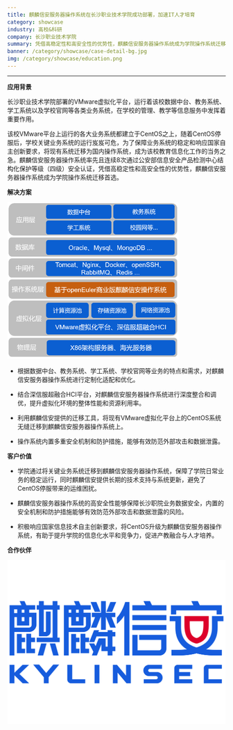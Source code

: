 ```yaml
---
title: 麒麟信安服务器操作系统在长沙职业技术学院成功部署，加速IT人才培育
category: showcase
industry: 高校&科研
company: 长沙职业技术学院
summary: 凭借高稳定性和高安全性的优势性，麒麟信安服务器操作系统成为学院操作系统迁移首选。
banner: /category/showcase/case-detail-bg.jpg
img: /category/showcase/education.png
---
```




****

**应用背景**

长沙职业技术学院部署的VMware虚拟化平台，运行着该校数据中台、教务系统、学工系统以及学校官网等各类业务系统，在学校的管理、教学等信息服务中发挥着重要作用。

该校VMware平台上运行的各大业务系统都建立于CentOS之上，随着CentOS停服后，学校关键业务系统的运行岌岌可危，为了保障业务系统的稳定和响应国家自主创新要求，将现有系统迁移为国内操作系统，成为该校教育信息化工作的当务之急。麒麟信安服务器操作系统率先且连续8次通过公安部信息安全产品检测中心结构化保护等级（四级）安全认证，凭借高稳定性和高安全性的优势性，麒麟信安服务器操作系统成为学院操作系统迁移首选。

**解决方案**

![](./media/image1.png)

-   根据数据中台、教务系统、学工系统、学校官网等业务的特点和需求，对麒麟信安服务器操作系统进行定制化适配和优化。

-   结合深信服超融合HCI平台，对麒麟信安服务器操作系统进行深度整合和调优，提升虚拟化环境的整体性能和资源利用率。

-   利用麒麟信安提供的迁移工具，将现有VMware虚拟化平台上的CentOS系统无缝迁移到麒麟信安服务器操作系统上。

-   操作系统内置多重安全机制和防护措施，能够有效防范外部攻击和数据泄露。

**客户价值**

-   学院通过将关键业务系统迁移到麒麟信安服务器操作系统，保障了学院日常业务的稳定运行，同时麒麟信安提供长期的技术支持与系统更新，避免了CentOS停服带来的运维困扰。

-   麒麟信安服务器操作系统的高安全性能够保障长沙职院业务数据安全，内置的安全机制和防护措施能够有效防范外部攻击和数据泄露的风险。

-   积极响应国家信息技术自主创新要求，将CentOS升级为麒麟信安服务器操作系统，有助于提升学院的信息化水平和竞争力，促进产教融合与人才培养。

**合作伙伴**

![E:/VI/LOGO文件/logo.pnglogo](./media/image2.png)
